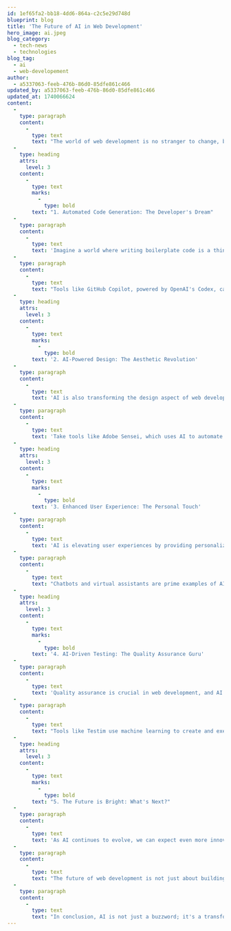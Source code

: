 ```yaml
---
id: 1ef65fa2-bb18-4dd6-864a-c2c5e29d748d
blueprint: blog
title: 'The Future of AI in Web Development'
hero_image: ai.jpeg
blog_category:
  - tech-news
  - technologies
blog_tag:
  - ai
  - web-developement
author:
  - a5337063-feeb-476b-86d0-85dfe861c466
updated_by: a5337063-feeb-476b-86d0-85dfe861c466
updated_at: 1740066624
content:
  -
    type: paragraph
    content:
      -
        type: text
        text: "The world of web development is no stranger to change, but the influence of artificial intelligence (AI) is set to be a game-changer like no other. From automating mundane tasks to enhancing user experiences, AI is weaving its way into the fabric of web development, and it's doing so with style and flair. Let's take a deep dive into how AI is shaping the future of web development and explore some of the exciting AI-driven tools and frameworks making waves today. 🤖🌊"
  -
    type: heading
    attrs:
      level: 3
    content:
      -
        type: text
        marks:
          -
            type: bold
        text: "1. Automated Code Generation: The Developer's Dream"
  -
    type: paragraph
    content:
      -
        type: text
        text: 'Imagine a world where writing boilerplate code is a thing of the past. AI-powered code generation tools are turning this dream into reality. By analyzing patterns in existing code, these tools can generate new code snippets, saving developers time and reducing errors.'
  -
    type: paragraph
    content:
      -
        type: text
        text: "Tools like GitHub Copilot, powered by OpenAI's Codex, can suggest entire lines or blocks of code based on the context of your project. It's like having a co-pilot who never gets tired or needs coffee breaks! ☕️"
  -
    type: heading
    attrs:
      level: 3
    content:
      -
        type: text
        marks:
          -
            type: bold
        text: '2. AI-Powered Design: The Aesthetic Revolution'
  -
    type: paragraph
    content:
      -
        type: text
        text: 'AI is also transforming the design aspect of web development. With AI-driven design tools, creating stunning and responsive web layouts is easier than ever. These tools can analyze user behavior and preferences to generate personalized design elements that enhance user engagement.'
  -
    type: paragraph
    content:
      -
        type: text
        text: 'Take tools like Adobe Sensei, which uses AI to automate repetitive design tasks and offer intelligent design suggestions. It’s like having an interior designer for your website, ensuring everything looks just right. 🎨'
  -
    type: heading
    attrs:
      level: 3
    content:
      -
        type: text
        marks:
          -
            type: bold
        text: '3. Enhanced User Experience: The Personal Touch'
  -
    type: paragraph
    content:
      -
        type: text
        text: 'AI is elevating user experiences by providing personalized content and recommendations. By analyzing user data, AI can deliver tailored content that resonates with individual users, increasing engagement and satisfaction.'
  -
    type: paragraph
    content:
      -
        type: text
        text: "Chatbots and virtual assistants are prime examples of AI enhancing user interaction. They're available 24/7, providing instant support and information. It's like having a customer service team that never sleeps. 💤"
  -
    type: heading
    attrs:
      level: 3
    content:
      -
        type: text
        marks:
          -
            type: bold
        text: '4. AI-Driven Testing: The Quality Assurance Guru'
  -
    type: paragraph
    content:
      -
        type: text
        text: 'Quality assurance is crucial in web development, and AI is stepping up to the plate. AI-driven testing tools can automatically identify bugs and optimize performance, ensuring your web applications run smoothly.'
  -
    type: paragraph
    content:
      -
        type: text
        text: "Tools like Testim use machine learning to create and execute tests, adapting to changes in the UI with minimal human intervention. It's like having a vigilant watchdog that never misses a beat. 🐶"
  -
    type: heading
    attrs:
      level: 3
    content:
      -
        type: text
        marks:
          -
            type: bold
        text: "5. The Future is Bright: What's Next?"
  -
    type: paragraph
    content:
      -
        type: text
        text: 'As AI continues to evolve, we can expect even more innovative applications in web development. From AI-driven SEO optimization to advanced data analytics, the possibilities are endless.'
  -
    type: paragraph
    content:
      -
        type: text
        text: "The future of web development is not just about building websites; it's about creating intelligent, adaptive, and personalized digital experiences. And with AI by our side, the sky's the limit. 🚀"
  -
    type: paragraph
    content:
      -
        type: text
        text: "In conclusion, AI is not just a buzzword; it's a transformative force in web development. By embracing AI-driven tools and frameworks, developers can create more efficient, engaging, and innovative web applications. So, buckle up and get ready for an exciting journey into the future of web development, where AI is leading the charge! 🤖"
---
```

